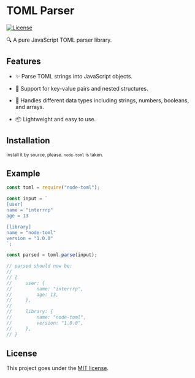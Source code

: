 # TOML Parser

[![License](https://img.shields.io/badge/license-MIT-blue.svg)](LICENSE)

🔍 A pure JavaScript TOML parser library.

## Features

- ✨ Parse TOML strings into JavaScript objects.

- 💪 Support for key-value pairs and nested structures.

- 🔧 Handles different data types including strings, numbers, booleans, and arrays.

- 📦 Lightweight and easy to use.

## Installation

<small>Install it by source, please. `node-toml` is taken.</small>

## Example

```js
const toml = require("node-toml");

const input = `
[user]
name = "interrrp"
age = 13

[library]
name = "node-toml"
version = "1.0.0"
`;

const parsed = toml.parse(input);

// parsed should now be:
//
// {
//     user: {
//         name: "interrrp",
//         age: 13,
//     },
//
//     library: {
//         name: "node-toml",
//         version: "1.0.0",
//     },
// }
```

## License

This project goes under the [MIT license](./LICENSE).
